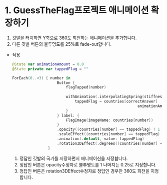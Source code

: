 ﻿
# 1. GuessTheFlag프로젝트 애니메이션 확장하기

1.  깃발을 터치하면 Y축으로 360도 회전하는 애니메이션을 추가합니다.
2.  다른 깃발 버튼의 불투명도를 25%로 fade-out합니다.

-   적용
    
    ```swift
    @State var animationAmount = 0.0
    @State private var tappedFlag = ""
    
    ForEach(0..<3) { number in
                        Button {
                            flagTapped(number)
                            
                            withAnimation(.interpolatingSpring(stiffness: 10, damping: 100)) {
                                tappedFlag = countries[correctAnswer]
    														animationAmount += 360
                            }
                        } label: {
                            FlagImage(imageName: countries[number])
                        }
                        .opacity((countries[number] == tappedFlag) ? 1 : ("" == tappedFlag) ? 1 : 0.25)
                        .scaleEffect((countries[number] == tappedFlag) ? 1 : ("" == tappedFlag) ? 1 : 0.25)
                        .animation(.default, value: tappedFlag)
                        .rotation3DEffect(.degrees((countries[number] == tappedFlag) ? animationAmount : 0.0), axis: (x: 0, y: 1, z: 0))
                    }
    
    ```
    
    1.  정답인 깃발의 국기를 저장하면서 애니메이션을 지정합니다.
    2.  정답인 버튼은 opacity수정자로 불투명도를 1 나머지는 0.25로 지정합니다.
    3.  정답인 버튼은 rotation3DEffect수정자로 정답인 경우만 360도 회전을 지정합니다.
